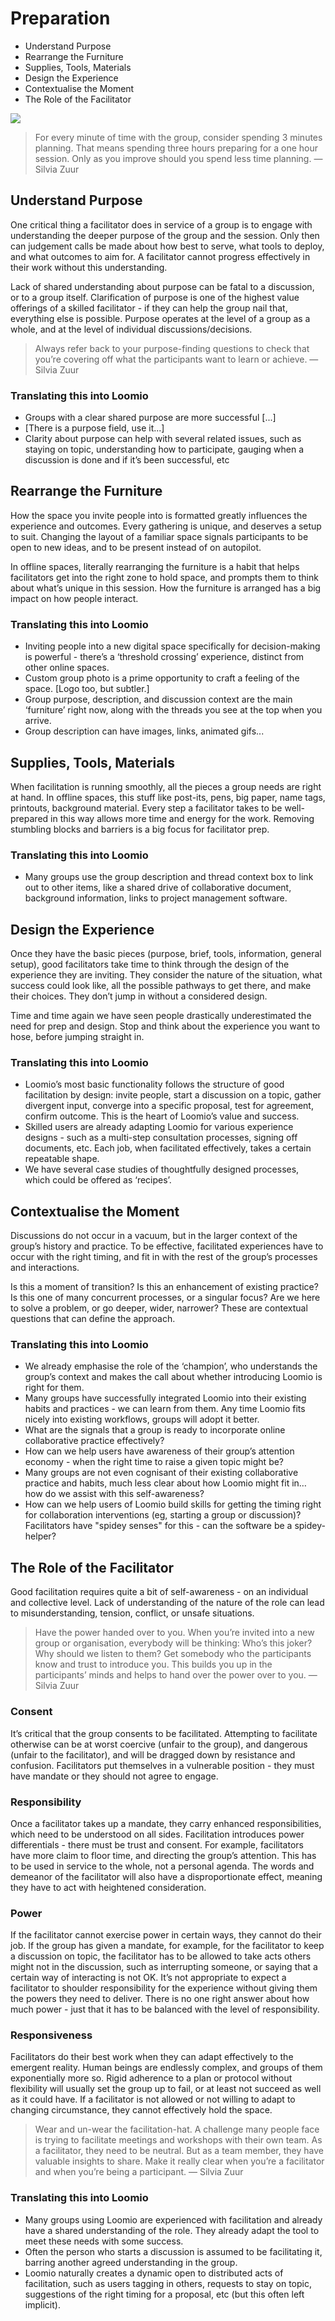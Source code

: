 # Preparation

* Understand Purpose
* Rearrange the Furniture
* Supplies, Tools, Materials
* Design the Experience
* Contextualise the Moment
* The Role of the Facilitator

<img src="img/silvia_200.png" class="img-left img-100"/>

> For every minute of time with the group, consider spending 3 minutes planning. That means spending three hours preparing for a one hour session. Only as you improve should you spend less time planning. — Silvia Zuur

## Understand Purpose

One critical thing a facilitator does in service of a group is to engage with understanding the deeper purpose of the group and the session. Only then can judgement calls be made about how best to serve, what tools to deploy, and what outcomes to aim for. A facilitator cannot progress effectively in their work without this understanding.

Lack of shared understanding about purpose can be fatal to a discussion, or to a group itself. Clarification of purpose is one of the highest value offerings of a skilled facilitator - if they can help the group nail that, everything else is possible. Purpose operates at the level of a group as a whole, and at the level of individual discussions/decisions.

> Always refer back to your purpose-finding questions to check that you’re covering off what the participants want to learn or achieve. — Silvia Zuur

### Translating this into Loomio

* Groups with a clear shared purpose are more successful [...]
* [There is a purpose field, use it...]
* Clarity about purpose can help with several related issues, such as staying on topic, understanding how to participate, gauging when a discussion is done and if it’s been successful, etc

## Rearrange the Furniture

How the space you invite people into is formatted greatly influences the experience and outcomes. Every gathering is unique, and deserves a setup to suit. Changing the layout of a familiar space signals participants to be open to new ideas, and to be present instead of on autopilot.

In offline spaces, literally rearranging the furniture is a habit that helps facilitators get into the right zone to hold space, and prompts them to think about what’s unique in this session. How the furniture is arranged has a big impact on how people interact.

### Translating this into Loomio

* Inviting people into a new digital space specifically for decision-making is powerful - there’s a ‘threshold crossing’ experience, distinct from other online spaces.
* Custom group photo is a prime opportunity to craft a feeling of the space. [Logo too, but subtler.]
* Group purpose, description, and discussion context are the main ‘furniture’ right now, along with the threads you see at the top when you arrive.
* Group description can have images, links, animated gifs...


## Supplies, Tools, Materials

When facilitation is running smoothly, all the pieces a group needs are right at hand. In offline spaces, this stuff like post-its, pens, big paper, name tags, printouts, background material. Every step a facilitator takes to be well-prepared in this way allows more time and energy for the work. Removing stumbling blocks and barriers is a big focus for facilitator prep.

### Translating this into Loomio

* Many groups use the group description and thread context box to link out to other items, like a shared drive of collaborative document, background information, links to project management software.


## Design the Experience

Once they have the basic pieces (purpose, brief, tools, information, general setup), good facilitators take time to think through the design of the experience they are inviting. They consider the nature of the situation, what success could look like, all the possible pathways to get there, and make their choices. They don’t jump in without a considered design.

Time and time again we have seen people drastically underestimated the need for prep and design. Stop and think about the experience you want to hose, before jumping straight in.


### Translating this into Loomio

* Loomio’s most basic functionality follows the structure of good facilitation by design: invite people, start a discussion on a topic, gather divergent input, converge into a specific proposal, test for agreement, confirm outcome. This is the heart of Loomio’s value and success.
* Skilled users are already adapting Loomio for various experience designs - such as a multi-step consultation processes, signing off documents, etc. Each job, when facilitated effectively, takes a certain repeatable shape.
* We have several case studies of thoughtfully designed processes, which could be offered as ‘recipes’.



## Contextualise the Moment

Discussions do not occur in a vacuum, but in the larger context of the group’s history and practice. To be effective, facilitated experiences have to occur with the right timing, and fit in with the rest of the group’s processes and interactions.

Is this a moment of transition? Is this an enhancement of existing practice? Is this one of many concurrent processes, or a singular focus? Are we here to solve a problem, or go deeper, wider, narrower? These are contextual questions that can define the approach.

### Translating this into Loomio

* We already emphasise the role of the ‘champion’, who understands the group’s context and makes the call about whether introducing Loomio is right for them.
* Many groups have successfully integrated Loomio into their existing habits and practices - we can learn from them. Any time Loomio fits nicely into existing workflows, groups will adopt it better.
* What are the signals that a group is ready to incorporate online collaborative practice effectively?
* How can we help users have awareness of their group’s attention economy - when the right time to raise a given topic might be?
* Many groups are not even cognisant of their existing collaborative practice and habits, much less clear about how Loomio might fit in… how do we assist with this self-awareness?
* How can we help users of Loomio build skills for getting the timing right for collaboration interventions (eg, starting a group or discussion)? Facilitators have "spidey senses" for this - can the software be a spidey-helper?


## The Role of the Facilitator

Good facilitation requires quite a bit of self-awareness - on an individual and collective level. Lack of understanding of the nature of the role can lead to misunderstanding, tension, conflict, or unsafe situations.

> Have the power handed over to you. When you’re invited into a new group or organisation, everybody will be thinking: Who’s this joker? Why should we listen to them? Get somebody who the participants know and trust to introduce you. This builds you up in the participants’ minds and helps to hand over the power over to you. — Silvia Zuur

### Consent
It’s critical that the group consents to be facilitated. Attempting to facilitate otherwise can be at worst coercive (unfair to the group), and dangerous (unfair to the facilitator), and will be dragged down by resistance and confusion. Facilitators put themselves in a vulnerable position - they must have mandate or they should not agree to engage.

### Responsibility
Once a facilitator takes up a mandate, they carry enhanced responsibilities, which need to be understood on all sides. Facilitation introduces power differentials - there must be trust and consent. For example, facilitators have more claim to floor time, and directing the group’s attention. This has to be used in service to the whole, not a personal agenda. The words and demeanor of the facilitator will also have a disproportionate effect, meaning they have to act with heightened consideration.

### Power
If the facilitator cannot exercise power in certain ways, they cannot do their job. If the group has given a mandate, for example, for the facilitator to keep a discussion on topic, the facilitator has to be allowed to take acts others might not in the discussion, such as interrupting someone, or saying that a certain way of interacting is not OK. It’s not appropriate to expect a facilitator to shoulder responsibility for the experience without giving them the powers they need to deliver. There is no one right answer about how much power - just that it has to be balanced with the level of responsibility.

### Responsiveness
Facilitators do their best work when they can adapt effectively to the emergent reality. Human beings are endlessly complex, and groups of them exponentially more so. Rigid adherence to a plan or protocol without flexibility will usually set the group up to fail, or at least not succeed as well as it could have. If a facilitator is not allowed or not willing to adapt to changing circumstance, they cannot effectively hold the space.

> Wear and un-wear the facilitation-hat. A challenge many people face is trying to facilitate meetings and workshops with their own team. As a facilitator, they need to be neutral. But as a team member, they have valuable insights to share. Make it really clear when you’re a facilitator and when you’re being a participant. — Silvia Zuur


### Translating this into Loomio

* Many groups using Loomio are experienced with facilitation and already have a shared understanding of the role. They already adapt the tool to meet these needs with some success.
* Often the person who starts a discussion is assumed to be facilitating it, barring another agreed understanding in the group.
* Loomio naturally creates a dynamic open to distributed acts of facilitation, such as users tagging in others, requests to stay on topic, suggestions of the right timing for a proposal, etc (but this often left implicit).